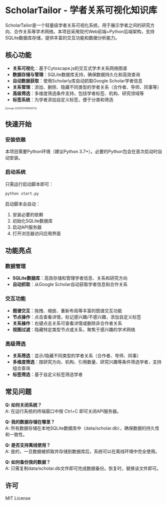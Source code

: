 # ScholarTailor - 学者关系可视化知识库

ScholarTailor是一个轻量级学者关系可视化系统，用于展示学者之间的研究方向、合作关系等学术网络。本项目采用现代Web前端+Python后端架构，支持SQLite数据库存储，提供丰富的交互功能和数据分析能力。

## 核心功能

- **关系可视化**：基于Cytoscape.js的交互式学术关系网络图谱
- **数据存储与管理**：SQLite数据库支持，确保数据持久化和高效查询
- **自动数据获取**：使用Scholarly库自动抓取Google Scholar学者信息
- **关系管理**：添加、删除、隐藏不同类型的学者关系（合作者、导师、同事等）
- **高级筛选**：多维度筛选条件支持，包括学者标签、机构、研究领域等
- **标签系统**：为学者添加自定义标签，便于分类和筛选



<img src="https://typora-1304458321.cos.ap-guangzhou.myqcloud.com/typora/image-20250513194836732.png" alt="image-20250513194836732" style="zoom: 50%;" />



## 快速开始

### 安装依赖

本项目需要Python环境（建议Python 3.7+）。必要的Python包会在首次启动时自动安装。

### 启动系统

只需运行启动脚本即可：

```bash
python start.py
```

启动脚本会自动：
1. 安装必要的依赖
2. 初始化SQLite数据库
3. 启动API服务器
4. 打开浏览器访问应用界面

## 功能亮点

### 数据管理

- **SQLite数据库**：高效存储和管理学者信息、关系和研究方向
- **自动抓取**：从Google Scholar自动获取学者信息和合作关系

### 交互功能

- **图谱交互**：拖拽、缩放、重新布局等丰富的图谱交互功能
- **节点操作**：点击查看详情，标记感兴趣/不感兴趣，添加自定义标签
- **关系操作**：右键点击关系可查看详情或删除非合作者关系
- **视图过滤**：隐藏特定类型节点或关系，聚焦于感兴趣的学术网络

### 高级筛选

- **关系筛选**：显示/隐藏不同类型的学者关系（合作者、导师、同事）
- **多维度筛选**：按研究方向、机构、引用数量、研究兴趣等条件筛选学者，支持组合查询
- **标签筛选**：基于自定义标签筛选学者


## 常见问题

**Q: 如何关闭系统？**  
A: 在运行系统的终端窗口中按 Ctrl+C 即可关闭API服务器。

**Q: 我的数据存储在哪里？**  
A: 所有数据存储在本地SQLite数据库中（data/scholar.db），确保数据的持久性和一致性。

**Q: 是否支持离线使用？**  
A: 是的，一旦数据被抓取并存储到数据库后，系统可以在离线环境中完全使用。

**Q: 如何备份我的数据？**  
A: 只需复制data/scholar.db文件即可完成数据备份。恢复时，替换该文件即可。

## 许可

MIT License 